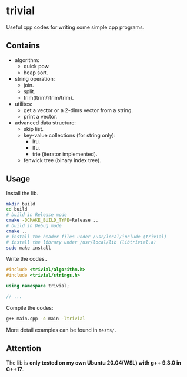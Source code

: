 # trivial

Useful cpp codes for writing some simple cpp programs.

## Contains

- algorithm: 
    - quick pow.
    - heap sort.
- string operation:
    - join.
    - split.
    - trim(ltrim/rtrim/trim).
- utilites:
    - get a vector or a 2-dims vector from a string.
    - print a vector.
- advanced data structure:
    - skip list.
    - key-value collections (for string only):
        - lru.
        - lfu.
        - trie (iterator implemented).
    - fenwick tree (binary index tree).
    

## Usage

Install the lib.


```bash
mkdir build
cd build
# build in Release mode
cmake -DCMAKE_BUILD_TYPE=Release ..
# build in Debug mode
cmake ..
# install the header files under /usr/local/include (trivial)
# install the library under /usr/local/lib (libtrivial.a)
sudo make install 
```
Write the codes..

```cpp
#include <trivial/algorithm.h>
#include <trivial/strings.h>

using namespace trivial;

// ...
```

Compile the codes:

```bash
g++ main.cpp -o main -ltrivial
```

More detail examples can be found in `tests/`.

## Attention

The lib is **only tested on my own Ubuntu 20.04(WSL) with g++ 9.3.0 in C++17**.
